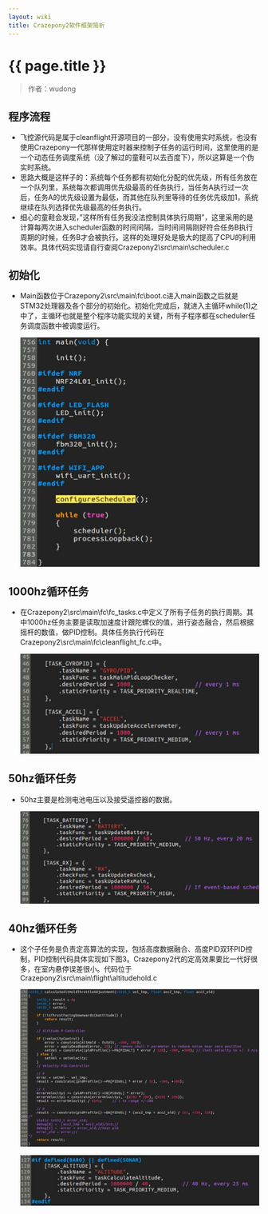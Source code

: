 ```yaml
---
layout: wiki
title: Crazepony2软件框架简析
---
```


# {{ page.title }}

> 作者：wudong

## 程序流程

+ 飞控源代码是属于cleanflight开源项目的一部分，没有使用实时系统，也没有使用Crazepony一代那样使用定时器来控制子任务的运行时间，这里使用的是一个动态任务调度系统（没了解过的童鞋可以去百度下），所以这算是一个伪实时系统。
+ 思路大概是这样子的：系统每个任务都有初始化分配的优先级，所有任务放在一个队列里，系统每次都调用优先级最高的任务执行，当任务A执行过一次后，任务A的优先级设置为最低，而其他在队列里等待的任务优先级加1，系统继续在队列选择优先级最高的任务执行。
+ 细心的童鞋会发现，”这样所有任务我没法控制具体执行周期”，这里采用的是计算每两次进入scheduler函数的时间间隔，当时间间隔刚好符合任务B执行周期的时候，任务B才会被执行。这样的处理好处是极大的提高了CPU的利用效率。具体代码实现请自行查阅Crazepony2\src\main\scheduler.c



## 初始化
+ Main函数位于Crazepony2\src\main\fc\boot.c进入main函数之后就是STM32处理器及各个部分的初始化。初始化完成后，就进入主循环while(1)之中了，主循环也就是整个程序功能实现的关键，所有子程序都在scheduler任务调度函数中被调度运行。

  ![](/assets/img/c2-process-1.jpg)

## 1000hz循环任务
+ 在Crazepony2\src\main\fc\fc_tasks.c中定义了所有子任务的执行周期。其中1000hz任务主要是读取加速度计跟陀螺仪的值，进行姿态融合，然后根据摇杆的数值，做PID控制。具体任务执行代码在Crazepony2\src\main\fc\cleanflight_fc.c中。

  ![](/assets/img/c2-process-2.jpg)

## 50hz循环任务
+ 50hz主要是检测电池电压以及接受遥控器的数据。

  ![](/assets/img/c2-process-3.jpg)

## 40hz循环任务
+ 这个子任务是负责定高算法的实现，包括高度数据融合、高度PID双环PID控制，PID控制代码具体实现如下图3。Crazepony2代的定高效果要比一代好很多，在室内悬停误差很小。代码位于Crazepony2\src\main\flight\altitudehold.c

  ![](/assets/img/c2-process-4.jpg)

  ![](/assets/img/c2-process-5.jpg)

